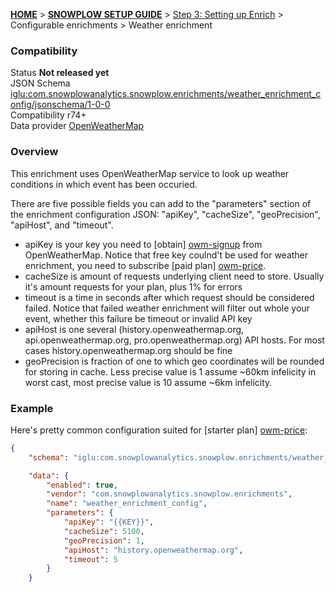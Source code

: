 <a name="top" />

[**HOME**](Home) > [**SNOWPLOW SETUP GUIDE**](Setting-up-Snowplow) > [Step 3: Setting up Enrich](Setting-up-enrich) > Configurable enrichments > Weather enrichment

### Compatibility

Status **Not released yet**  
JSON Schema   [iglu:com.snowplowanalytics.snowplow.enrichments/weather_enrichment_config/jsonschema/1-0-0][schema]  
Compatibility r74+  
Data provider [OpenWeatherMap][owm]  


### Overview

This enrichment uses OpenWeatherMap service to look up weather conditions in which event has been occuried.

There are five possible fields you can add to the "parameters" section of the enrichment configuration JSON: "apiKey", "cacheSize", "geoPrecision", "apiHost", and "timeout".

* apiKey is your key you need to [obtain] [owm-signup] from OpenWeatherMap. Notice that free key coulnd't be used for weather enrichment, you need to subscribe [paid plan] [owm-price].
* cacheSize is amount of requests underlying client need to store. Usually it's amount requests for your plan, plus 1% for errors
* timeout is a time in seconds after which request should be considered failed. Notice that failed weather enrichment will filter out whole your event, whether this failure be timeout or invalid API key
* apiHost is one several (history.openweathermap.org, api.openweathermap.org, pro.openweathermap.org) API hosts. For most cases history.openweathermap.org should be fine
* geoPrecision is fraction of one to which geo coordinates will be rounded for storing in cache. Less precise value is 1 assume ~60km infelicity in worst cast, most precise value is 10 assume ~6km infelicity.

### Example

Here's pretty common configuration suited for [starter plan] [owm-price]:

```json
{
    "schema": "iglu:com.snowplowanalytics.snowplow.enrichments/weather_enrichment_config/jsonschema/1-0-0",

    "data": {
        "enabled": true,
        "vendor": "com.snowplowanalytics.snowplow.enrichments",
        "name": "weather_enrichment_config",
        "parameters": {
            "apiKey": "{{KEY}}",
            "cacheSize": 5100,
            "geoPrecision": 1,
            "apiHost": "history.openweathermap.org",
            "timeout": 5
        }
    }
```


[schema]: http://iglucentral.com/schemas/com.snowplowanalytics.snowplow.enrichments/weather_enrichment_config/jsonschema/1-0-0
[owm]: http://openweathermap.org
[owm-price]: http://openweathermap.org/price
[owm-signup]: http://home.openweathermap.org/users/sign_up
